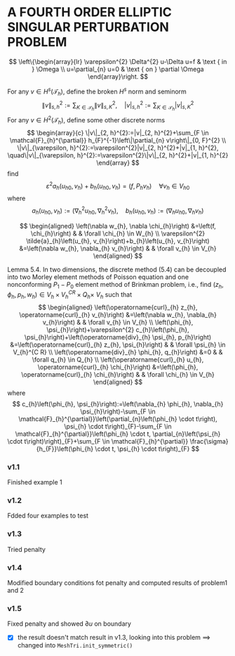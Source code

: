 # A FOURTH ORDER ELLIPTIC SINGULAR PERTURBATION PROBLEM

$$
\left\{\begin{array}{lr}
\varepsilon^{2} \Delta^{2} u-\Delta u=f & \text { in } \Omega \\
u=\partial_{n} u=0 & \text { on } \partial \Omega
\end{array}\right.
$$

For any $v \in H^{s}\left(\mathcal{T}_{h}\right),$ define the broken $H^{s}$ norm and seminorm
$$
\|v\|_{s, h}^{2}:=\sum_{K \in \mathcal{T}_{h}}\|v\|_{s, K}^{2}, \quad|v|_{s, h}^{2}:=\sum_{K \in \mathcal{T}_{h}}|v|_{s, K}^{2}
$$
For any $v \in H^{2}\left(\mathcal{T}_{h}\right),$ define some other discrete norms
$$
\begin{array}{c}
\|v\|_{2, h}^{2}:=|v|_{2, h}^{2}+\sum_{F \in \mathcal{F}_{h}^{\partial}} h_{F}^{-1}\left\|\partial_{n} v\right\|_{0, F}^{2} \\
\|v\|_{\varepsilon, h}^{2}:=\varepsilon^{2}|v|_{2, h}^{2}+|v|_{1, h}^{2}, \quad\|v\|_{\varepsilon, h}^{2}:=\varepsilon^{2}\|v\|_{2, h}^{2}+|v|_{1, h}^{2}
\end{array}
$$
find 
$$
\varepsilon^{2} a_{h}\left(u_{h 0}, v_{h}\right)+b_{h}\left(u_{h 0}, v_{h}\right)=\left(f, P_{h} v_{h}\right) \quad \forall v_{h} \in V_{h 0}
$$
where
$$
a_{h}\left(u_{h 0}, v_{h}\right):=\left(\nabla_{h}^{2} u_{h 0}, \nabla_{h}^{2} v_{h}\right), \quad b_{h}\left(u_{h 0}, v_{h}\right):=\left(\nabla_{h} u_{h 0}, \nabla_{h} v_{h}\right)
$$

$$
\begin{aligned}
\left(\nabla w_{h}, \nabla \chi_{h}\right) &=\left(f, \chi_{h}\right) & & \forall \chi_{h} \in W_{h} \\
\varepsilon^{2} \tilde{a}_{h}\left(u_{h}, v_{h}\right)+b_{h}\left(u_{h}, v_{h}\right) &=\left(\nabla w_{h}, \nabla_{h} v_{h}\right) & & \forall v_{h} \in V_{h}
\end{aligned}
$$

Lemma $5.4 .$ In two dimensions, the discrete method (5.4) can be decoupled into two Morley element methods of Poisson equation and one nonconforming $P_{1}-P_{0}$ element method of Brinkman problem, i.e., find $\left(z_{h}, \phi_{h}, p_{h}, w_{h}\right) \in V_{h} \times V_{h}^{C R} \times Q_{h} \times$ $V_{h}$ such that
$$
\begin{aligned}
\left(\operatorname{curl}_{h} z_{h}, \operatorname{curl}_{h} v_{h}\right) &=\left(\nabla w_{h}, \nabla_{h} v_{h}\right) & & \forall v_{h} \in V_{h} \\
\left(\phi_{h}, \psi_{h}\right)+\varepsilon^{2} c_{h}\left(\phi_{h}, \psi_{h}\right)+\left(\operatorname{div}_{h} \psi_{h}, p_{h}\right) &=\left(\operatorname{curl}_{h} z_{h}, \psi_{h}\right) & & \forall \psi_{h} \in V_{h}^{C R} \\
\left(\operatorname{div}_{h} \phi_{h}, q_{h}\right) &=0 & & \forall q_{h} \in Q_{h} \\
\left(\operatorname{curl}_{h} u_{h}, \operatorname{curl}_{h} \chi_{h}\right) &=\left(\phi_{h}, \operatorname{curl}_{h} \chi_{h}\right) & & \forall \chi_{h} \in V_{h}
\end{aligned}
$$
where 
$$
c_{h}\left(\phi_{h}, \psi_{h}\right):=\left(\nabla_{h} \phi_{h}, \nabla_{h} \psi_{h}\right)-\sum_{F \in \mathcal{F}_{h}^{\partial}}\left(\partial_{n}\left(\phi_{h} \cdot t\right), \psi_{h} \cdot t\right)_{F}-\sum_{F \in \mathcal{F}_{h}^{\partial}}\left(\phi_{h} \cdot t, \partial_{n}\left(\psi_{h} \cdot t\right)\right)_{F}+\sum_{F \in \mathcal{F}_{h}^{\partial}} \frac{\sigma}{h_{F}}\left(\phi_{h} \cdot t, \psi_{h} \cdot t\right)_{F}
$$

### v1.1

Finished example 1 

### v1.2

Fdded four examples to test

### v1.3

Tried penalty

### v1.4

Modified boundary conditions fot penalty and computed results of problem1 and 2

### v1.5

Fixed penalty and showed $\partial u$ on boundary 

- [x] the result doesn't match result in v1.3, looking into this problem ==> changed into `MeshTri.init_symmetric()`


